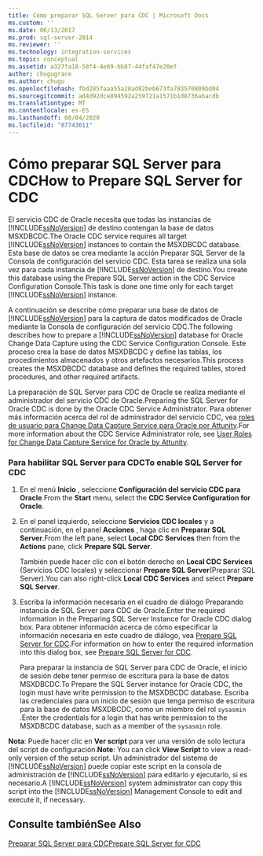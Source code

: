 ```yaml
---
title: Cómo preparar SQL Server para CDC | Microsoft Docs
ms.custom: ''
ms.date: 06/13/2017
ms.prod: sql-server-2014
ms.reviewer: ''
ms.technology: integration-services
ms.topic: conceptual
ms.assetid: a327fa18-58f4-4e69-bb87-44faf47e20ef
author: chugugrace
ms.author: chugu
ms.openlocfilehash: fbd285faaa55a28ad82beb673fa783570809bd04
ms.sourcegitcommit: ad4d92dce894592a259721a1571b1d8736abacdb
ms.translationtype: MT
ms.contentlocale: es-ES
ms.lasthandoff: 08/04/2020
ms.locfileid: "87743611"
---
```

# <a name="how-to-prepare-sql-server-for-cdc"></a><span data-ttu-id="752ce-102">Cómo preparar SQL Server para CDC</span><span class="sxs-lookup"><span data-stu-id="752ce-102">How to Prepare SQL Server for CDC</span></span>
  <span data-ttu-id="752ce-103">El servicio CDC de Oracle necesita que todas las instancias de [!INCLUDE[ssNoVersion](../../includes/ssnoversion-md.md)] de destino contengan la base de datos MSXDBCDC.</span><span class="sxs-lookup"><span data-stu-id="752ce-103">The Oracle CDC service requires all target [!INCLUDE[ssNoVersion](../../includes/ssnoversion-md.md)] instances to contain the MSXDBCDC database.</span></span> <span data-ttu-id="752ce-104">Esta base de datos se crea mediante la acción Preparar SQL Server de la Consola de configuración del servicio CDC. Esta tarea se realiza una sola vez para cada instancia de [!INCLUDE[ssNoVersion](../../includes/ssnoversion-md.md)] de destino.</span><span class="sxs-lookup"><span data-stu-id="752ce-104">You create this database using the Prepare SQL Server action in the CDC Service Configuration Console.This task is done one time only for each target [!INCLUDE[ssNoVersion](../../includes/ssnoversion-md.md)] instance.</span></span>  
  
 <span data-ttu-id="752ce-105">A continuación se describe cómo preparar una base de datos de [!INCLUDE[ssNoVersion](../../includes/ssnoversion-md.md)] para la captura de datos modificados de Oracle mediante la Consola de configuración del servicio CDC.</span><span class="sxs-lookup"><span data-stu-id="752ce-105">The following describes how to prepare a [!INCLUDE[ssNoVersion](../../includes/ssnoversion-md.md)] database for Oracle Change Data Capture using the CDC Service Configuration Console.</span></span> <span data-ttu-id="752ce-106">Este proceso crea la base de datos MSXDBCDC y define las tablas, los procedimientos almacenados y otros artefactos necesarios.</span><span class="sxs-lookup"><span data-stu-id="752ce-106">This process creates the MSXDBCDC database and defines the required tables, stored procedures, and other required artifacts.</span></span>  
  
 <span data-ttu-id="752ce-107">La preparación de SQL Server para CDC de Oracle se realiza mediante el administrador del servicio CDC de Oracle.</span><span class="sxs-lookup"><span data-stu-id="752ce-107">Preparing the SQL Server for Oracle CDC is done by the Oracle CDC Service Administrator.</span></span> <span data-ttu-id="752ce-108">Para obtener más información acerca del rol de administrador del servicio CDC, vea [roles de usuario para Change Data Capture Service para Oracle por Attunity](user-roles.md).</span><span class="sxs-lookup"><span data-stu-id="752ce-108">For more information about the CDC Service Administrator role, see [User Roles for Change Data Capture Service for Oracle by Attunity](user-roles.md).</span></span>  
  
### <a name="to-enable-sql-server-for-cdc"></a><span data-ttu-id="752ce-109">Para habilitar SQL Server para CDC</span><span class="sxs-lookup"><span data-stu-id="752ce-109">To enable SQL Server for CDC</span></span>  
  
1.  <span data-ttu-id="752ce-110">En el menú **Inicio** , seleccione **Configuración del servicio CDC para Oracle**.</span><span class="sxs-lookup"><span data-stu-id="752ce-110">From the **Start** menu, select the **CDC Service Configuration for Oracle**.</span></span>  
  
2.  <span data-ttu-id="752ce-111">En el panel izquierdo, seleccione **Servicios CDC locales** y a continuación, en el panel **Acciones** , haga clic en **Preparar SQL Server**.</span><span class="sxs-lookup"><span data-stu-id="752ce-111">From the left pane, select **Local CDC Services** then from the **Actions** pane, click **Prepare SQL Server**.</span></span>  
  
     <span data-ttu-id="752ce-112">También puede hacer clic con el botón derecho en **Local CDC Services** (Servicios CDC locales) y seleccionar **Prepare SQL Server**(Preparar SQL Server).</span><span class="sxs-lookup"><span data-stu-id="752ce-112">You can also right-click **Local CDC Services** and select **Prepare SQL Server**.</span></span>  
  
3.  <span data-ttu-id="752ce-113">Escriba la información necesaria en el cuadro de diálogo Preparando instancia de SQL Server para CDC de Oracle.</span><span class="sxs-lookup"><span data-stu-id="752ce-113">Enter the required information in the Preparing SQL Server Instance for Oracle CDC dialog box.</span></span> <span data-ttu-id="752ce-114">Para obtener información acerca de cómo especificar la información necesaria en este cuadro de diálogo, vea [Prepare SQL Server for CDC](prepare-sql-server-for-cdc.md).</span><span class="sxs-lookup"><span data-stu-id="752ce-114">For information on how to enter the required information into this dialog box, see [Prepare SQL Server for CDC](prepare-sql-server-for-cdc.md).</span></span>  
  
     <span data-ttu-id="752ce-115">Para preparar la instancia de SQL Server para CDC de Oracle, el inicio de sesión debe tener permiso de escritura para la base de datos MSXDBCDC.</span><span class="sxs-lookup"><span data-stu-id="752ce-115">To Prepare the SQL Server instance for Oracle CDC, the login must have write permission to the MSXDBCDC database.</span></span> <span data-ttu-id="752ce-116">Escriba las credenciales para un inicio de sesión que tenga permiso de escritura para la base de datos MSXDBCDC, como un miembro del rol `sysasmin` .</span><span class="sxs-lookup"><span data-stu-id="752ce-116">Enter the credentials for a login that has write permission to the MSXDBCDC database, such as a member of the `sysasmin` role.</span></span>  
  
 <span data-ttu-id="752ce-117">**Nota**: Puede hacer clic en **Ver script** para ver una versión de solo lectura del script de configuración.</span><span class="sxs-lookup"><span data-stu-id="752ce-117">**Note**: You can click **View Script** to view a read-only version of the setup script.</span></span> <span data-ttu-id="752ce-118">Un administrador del sistema de [!INCLUDE[ssNoVersion](../../includes/ssnoversion-md.md)] puede copiar este script en la consola de administración de [!INCLUDE[ssNoVersion](../../includes/ssnoversion-md.md)] para editarlo y ejecutarlo, si es necesario.</span><span class="sxs-lookup"><span data-stu-id="752ce-118">A [!INCLUDE[ssNoVersion](../../includes/ssnoversion-md.md)] system administrator can copy this script into the [!INCLUDE[ssNoVersion](../../includes/ssnoversion-md.md)] Management Console to edit and execute it, if necessary.</span></span>  
  
## <a name="see-also"></a><span data-ttu-id="752ce-119">Consulte también</span><span class="sxs-lookup"><span data-stu-id="752ce-119">See Also</span></span>  
 [<span data-ttu-id="752ce-120">Preparar SQL Server para CDC</span><span class="sxs-lookup"><span data-stu-id="752ce-120">Prepare SQL Server for CDC</span></span>](prepare-sql-server-for-cdc.md)  
  
  

